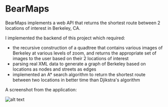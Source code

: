 # BearMaps
BearMaps implements a web API that returns the shortest route between 2 locations of interest in Berkeley, CA.

I implemented the backend of this project which required:
- the recursive construction of a quadtree that contains various images of Berkeley at various levels of zoom, and returns the appropriate set of images to the user based on their 2 locations of interest
- parsing real XML data to generate a graph of Berkeley based on locations as nodes and streets as edges
- implemented an A* search algorithm to return the shortest route between two locations in better time than Djikstra's algorithm

A screenshot from the application:

![alt text](https://ibb.co/mzJLJb)
